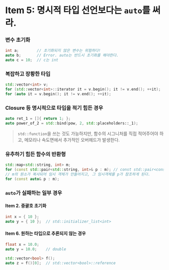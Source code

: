 Item 5: 명시적 타입 선언보다는 `auto`를 써라.
===
### 변수 초기화
```C++
int a;        // 초기화되지 않은 변수는 위험하다!
auto b;       // Error. auto는 반드시 초기화를 해야한다.
auto c = 10;  // c는 int
```

### 복잡하고 장황한 타입
```C++
std::vector<int> v;
for (std::vector<int>::iterator it = v.begin(); it != v.end(); ++it);
for (auto it = v.begin(); it != v.end(); ++it);
```

### Closure 등 명시적으로 타입을 적기 힘든 경우
```C++
auto ret_1 = []{ return 1; };
auto power_of_2 = std::bind(pow, 2, std::placeholders::_1);
```
> `std::function`을 쓰는 것도 가능하지만, 함수의 시그니처를 직접 적어주어야 하고, 메모리나 속도면에서 추가적인 오버헤드가 발생한다.

### 유추하기 힘든 함수의 반환형
```C++
std::map<std::string, int> m;
for (const std::pair<std::string, int>& p : m); // const std::pair<const std::string, int>&가 정확한 반환 타입이다.
// m의 원소가 복사되어 임시 객체가 만들어지고, 그 임시객체를 p가 참조하게 된다.
for (const auto& p : m);
```

### `auto`가 실패하는 일부 경우
#### Item 2. 중괄호 초기화
```C++
int x = { 10 };
auto y = { 10 };  // std::initializer_list<int>
```

#### Item 6. 원하는 타입으로 추론되지 않는 경우
```C++
float x = 10.0;
auto y = 10.0;    // double

std::vector<bool> f();
auto z = f()[0];  // std::vector<bool>::reference
```
